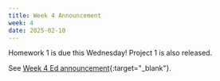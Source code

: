```yaml
---
title: Week 4 Announcement
week: 4
date: 2025-02-10
---
```


Homework 1 is due this Wednesday! Project 1 is also released.

See [Week 4 Ed announcement](https://edstem.org/us/courses/74385/discussion/6155555){:target="\_blank"}.
